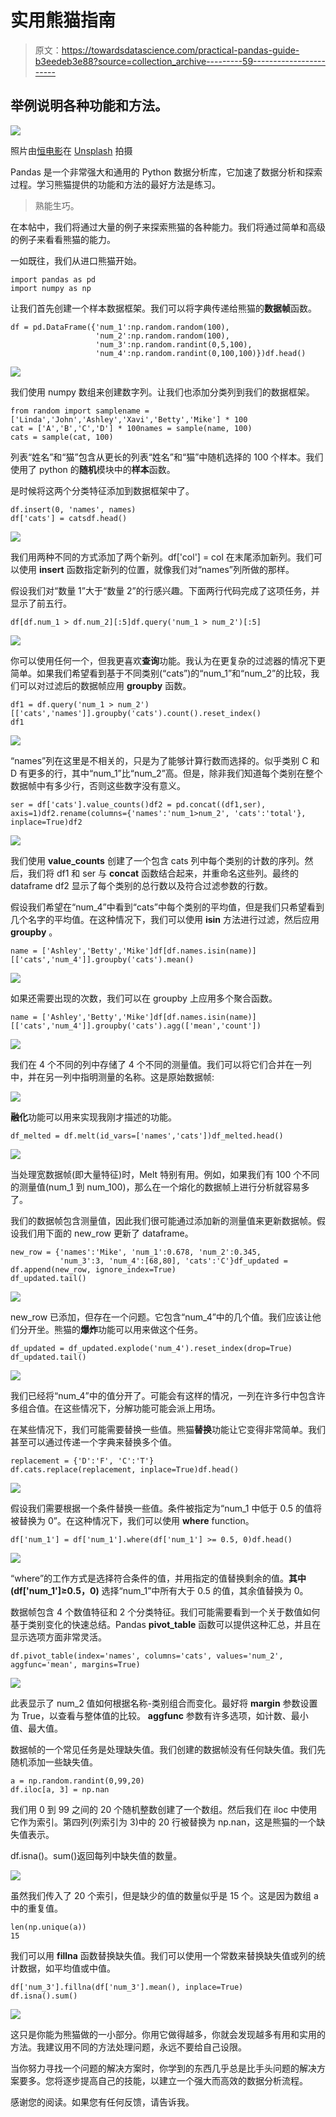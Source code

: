 # 实用熊猫指南

> 原文：<https://towardsdatascience.com/practical-pandas-guide-b3eedeb3e88?source=collection_archive---------59----------------------->

## 举例说明各种功能和方法。

![](img/58367e36cb36b7ac21e18c4c6658f51c.png)

照片由[恒电影](https://unsplash.com/@hengfilms?utm_source=unsplash&utm_medium=referral&utm_content=creditCopyText)在 [Unsplash](https://unsplash.com/s/photos/style?utm_source=unsplash&utm_medium=referral&utm_content=creditCopyText) 拍摄

Pandas 是一个非常强大和通用的 Python 数据分析库，它加速了数据分析和探索过程。学习熊猫提供的功能和方法的最好方法是练习。

> 熟能生巧。

在本帖中，我们将通过大量的例子来探索熊猫的各种能力。我们将通过简单和高级的例子来看看熊猫的能力。

一如既往，我们从进口熊猫开始。

```
import pandas as pd
import numpy as np
```

让我们首先创建一个样本数据框架。我们可以将字典传递给熊猫的**数据帧**函数。

```
df = pd.DataFrame({'num_1':np.random.random(100),
                   'num_2':np.random.random(100),
                   'num_3':np.random.randint(0,5,100),
                   'num_4':np.random.randint(0,100,100)})df.head()
```

![](img/54ccaf079e83accc713a48ab427005de.png)

我们使用 numpy 数组来创建数字列。让我们也添加分类列到我们的数据框架。

```
from random import samplename = ['Linda','John','Ashley','Xavi','Betty','Mike'] * 100
cat = ['A','B','C','D'] * 100names = sample(name, 100)
cats = sample(cat, 100)
```

列表“姓名”和“猫”包含从更长的列表“姓名”和“猫”中随机选择的 100 个样本。我们使用了 python 的**随机**模块中的**样本**函数。

是时候将这两个分类特征添加到数据框架中了。

```
df.insert(0, 'names', names)
df['cats'] = catsdf.head()
```

![](img/ac1537eea1b17130f5af08eae72d75c9.png)

我们用两种不同的方式添加了两个新列。df['col'] = col 在末尾添加新列。我们可以使用 **insert** 函数指定新列的位置，就像我们对“names”列所做的那样。

假设我们对“数量 1”大于“数量 2”的行感兴趣。下面两行代码完成了这项任务，并显示了前五行。

```
df[df.num_1 > df.num_2][:5]df.query('num_1 > num_2')[:5]
```

![](img/cd3eca4d024b577b8e7d924c594ccfe5.png)

你可以使用任何一个，但我更喜欢**查询**功能。我认为在更复杂的过滤器的情况下更简单。如果我们希望看到基于不同类别(“cats”)的“num_1”和“num_2”的比较，我们可以对过滤后的数据帧应用 **groupby** 函数。

```
df1 = df.query('num_1 > num_2') [['cats','names']].groupby('cats').count().reset_index()
df1
```

![](img/4cc1c6995bf0002036a6db6381feb32e.png)

“names”列在这里是不相关的，只是为了能够计算行数而选择的。似乎类别 C 和 D 有更多的行，其中“num_1”比“num_2”高。但是，除非我们知道每个类别在整个数据帧中有多少行，否则这些数字没有意义。

```
ser = df['cats'].value_counts()df2 = pd.concat((df1,ser), axis=1)df2.rename(columns={'names':'num_1>num_2', 'cats':'total'}, inplace=True)df2
```

![](img/e7b0186bc4d26522411f7d3b1f837f55.png)

我们使用 **value_counts** 创建了一个包含 cats 列中每个类别的计数的序列。然后，我们将 df1 和 ser 与 **concat** 函数结合起来，并重命名这些列。最终的 dataframe df2 显示了每个类别的总行数以及符合过滤参数的行数。

假设我们希望在“num_4”中看到“cats”中每个类别的平均值，但是我们只希望看到几个名字的平均值。在这种情况下，我们可以使用 **isin** 方法进行过滤，然后应用 **groupby** 。

```
name = ['Ashley','Betty','Mike']df[df.names.isin(name)][['cats','num_4']].groupby('cats').mean()
```

![](img/0bfb79d36cbd3f3ccdd7bd129452cca9.png)

如果还需要出现的次数，我们可以在 groupby 上应用多个聚合函数。

```
name = ['Ashley','Betty','Mike']df[df.names.isin(name)][['cats','num_4']].groupby('cats').agg(['mean','count'])
```

![](img/33f5f89a3eb44ffb7fa2f50ad472b31d.png)

我们在 4 个不同的列中存储了 4 个不同的测量值。我们可以将它们合并在一列中，并在另一列中指明测量的名称。这是原始数据帧:

![](img/d668836fe42c5c215299e0c90a618178.png)

**融化**功能可以用来实现我刚才描述的功能。

```
df_melted = df.melt(id_vars=['names','cats'])df_melted.head()
```

![](img/0827fa1428f25d36027a24908a63fdc0.png)

当处理宽数据帧(即大量特征)时，Melt 特别有用。例如，如果我们有 100 个不同的测量值(num_1 到 num_100)，那么在一个熔化的数据帧上进行分析就容易多了。

我们的数据帧包含测量值，因此我们很可能通过添加新的测量值来更新数据帧。假设我们用下面的 new_row 更新了 dataframe。

```
new_row = {'names':'Mike', 'num_1':0.678, 'num_2':0.345,
           'num_3':3, 'num_4':[68,80], 'cats':'C'}df_updated = df.append(new_row, ignore_index=True)
df_updated.tail()
```

![](img/f06bcfd1f3b960ab08dfb1848efe3771.png)

new_row 已添加，但存在一个问题。它包含“num_4”中的几个值。我们应该让他们分开坐。熊猫的**爆炸**功能可以用来做这个任务。

```
df_updated = df_updated.explode('num_4').reset_index(drop=True)
df_updated.tail()
```

![](img/e9a9937167034dd84a2c57fb2c2793ef.png)

我们已经将“num_4”中的值分开了。可能会有这样的情况，一列在许多行中包含许多组合值。在这些情况下，分解功能可能会派上用场。

在某些情况下，我们可能需要替换一些值。熊猫**替换**功能让它变得非常简单。我们甚至可以通过传递一个字典来替换多个值。

```
replacement = {'D':'F', 'C':'T'}
df.cats.replace(replacement, inplace=True)df.head()
```

![](img/944d6e79595ed5a2ba44ab933ddfb43a.png)

假设我们需要根据一个条件替换一些值。条件被指定为“num_1 中低于 0.5 的值将被替换为 0”。在这种情况下，我们可以使用 **where** function。

```
df['num_1'] = df['num_1'].where(df['num_1'] >= 0.5, 0)df.head()
```

![](img/810dba4c50b708e945ce9c97736e2a70.png)

“where”的工作方式是选择符合条件的值，并用指定的值替换剩余的值。**其中(df['num_1']≥0.5，0)** 选择“num_1”中所有大于 0.5 的值，其余值替换为 0。

数据帧包含 4 个数值特征和 2 个分类特征。我们可能需要看到一个关于数值如何基于类别变化的快速总结。Pandas **pivot_table** 函数可以提供这种汇总，并且在显示选项方面非常灵活。

```
df.pivot_table(index='names', columns='cats', values='num_2', aggfunc='mean', margins=True)
```

![](img/7fe2c316070653b97f22de08a87570f8.png)

此表显示了 num_2 值如何根据名称-类别组合而变化。最好将 **margin** 参数设置为 True，以查看与整体值的比较。 **aggfunc** 参数有许多选项，如计数、最小值、最大值。

数据帧的一个常见任务是处理缺失值。我们创建的数据帧没有任何缺失值。我们先随机添加一些缺失值。

```
a = np.random.randint(0,99,20)
df.iloc[a, 3] = np.nan
```

我们用 0 到 99 之间的 20 个随机整数创建了一个数组。然后我们在 iloc 中使用它作为索引。第四列(列索引为 3)中的 20 行被替换为 np.nan，这是熊猫的一个缺失值表示。

df.isna()。sum()返回每列中缺失值的数量。

![](img/0ab30a98ebb62b94ec7db063c9134805.png)

虽然我们传入了 20 个索引，但是缺少的值的数量似乎是 15 个。这是因为数组 a 中的重复值。

```
len(np.unique(a))
15
```

我们可以用 **fillna** 函数替换缺失值。我们可以使用一个常数来替换缺失值或列的统计数据，如平均值或中值。

```
df['num_3'].fillna(df['num_3'].mean(), inplace=True)
df.isna().sum()
```

![](img/7353e9412fd41e40e504826b954a3ac3.png)

这只是你能为熊猫做的一小部分。你用它做得越多，你就会发现越多有用和实用的方法。我建议用不同的方法处理问题，永远不要给自己设限。

当你努力寻找一个问题的解决方案时，你学到的东西几乎总是比手头问题的解决方案要多。您将逐步提高自己的技能，以建立一个强大而高效的数据分析流程。

感谢您的阅读。如果您有任何反馈，请告诉我。